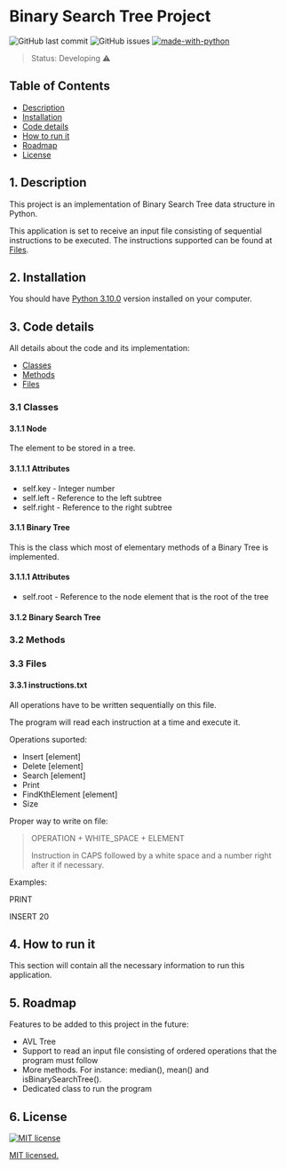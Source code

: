 # Binary Search Tree Project

![GitHub last commit](https://img.shields.io/github/last-commit/1danielsc/BinarySearchTree)  ![GitHub issues](https://img.shields.io/github/issues-raw/1danielsc/BinarySearchTree)  [![made-with-python](https://img.shields.io/badge/Made%20with-Python-1f425f.svg)](https://www.python.org/)



> Status: Developing ⚠️


## Table of Contents

  - [Description](#1-description)
  - [Installation](#2-installation)
  - [Code details](#3-code-details)
  - [How to run it](#4-how-to-run-it)
  - [Roadmap](#5-roadmap)
  - [License](#6-license)


## 1. Description

This project is an implementation of Binary Search Tree data structure in Python. 


This application is set to receive an input file consisting of sequential instructions to be executed. The instructions supported can be found at [Files](#33-files).


## 2. Installation
You should have [Python 3.10.0](https://www.python.org/downloads/release/python-3100/) version installed on your computer.


## 3. Code details

All details about the code and its implementation:

  - [Classes](#31-classes)
  - [Methods](#32-methods)
  - [Files](#33-files)

### 3.1 Classes

#### 3.1.1 Node

The element to be stored in a tree.

#### 3.1.1.1 Attributes

- self.key - Integer number
- self.left - Reference to the left subtree
- self.right - Reference to the right subtree


#### 3.1.1 Binary Tree

This is the class which most of elementary methods of a Binary Tree is implemented.

#### 3.1.1.1 Attributes


- self.root - Reference to the node element that is the root of the tree


#### 3.1.2 Binary Search Tree

### 3.2 Methods



### 3.3 Files

#### 3.3.1 instructions.txt

All operations have to be written sequentially on this file.

The program will read each instruction at a time and execute it.

Operations suported:
- Insert [element]
- Delete [element]
- Search [element]
- Print
- FindKthElement [element]
- Size

Proper way to write on file: 
>OPERATION + WHITE_SPACE + ELEMENT 
>
>Instruction in CAPS followed by a white space and a number right after it if necessary.

Examples:

PRINT

INSERT 20



## 4. How to run it

This section will contain all the necessary information to run this application.

## 5. Roadmap

Features to be added to this project in the future:

- AVL Tree
- Support to read an input file consisting of ordered operations that the program must follow
- More methods. For instance: median(), mean() and isBinarySearchTree().
- Dedicated class to run the program

## 6. License

[![MIT license](https://img.shields.io/badge/License-MIT-blue.svg)](https://lbesson.mit-license.org/)

[MIT licensed.]("https://github.com/1DanielSC/BinarySearchTree/blob/main/LICENSE")